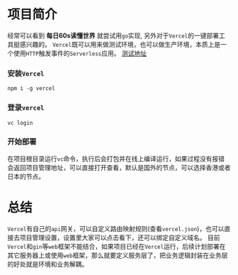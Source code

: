 # 项目简介
经常可以看到 **每日60s读懂世界** 就尝试用`go`实现, 另外对于`Vercel`的一键部署工具挺感兴趣的。
`Vercel`既可以用来做测试环境，也可以做生产环境，本质上是一个使用`HTTP`触发事件的`Serverless`应用。
[测试地址](https://news-codecodify.vercel.app/)

### 安装`Vercel `
```shell
npm i -g vercel
```

### 登录`vercel`
```shell
vc login
```

### 开始部署
在项目根目录运行`vc`命令，执行后会打包并在线上编译运行，如果过程没有报错会返回项目管理地址，可以直接打开查看，默认是国外的节点，可以选择香港或者日本的节点。

# 总结
`Vercel`有自己的`api`网关，可以自定义路由映射规则(查看`vercel.json`)，也可以直接去项目管理设置，设置里大家可以点击看下，还可以绑定自定义域名。
目前`Vercel`和`gin`等`web`框架不能结合，如果项目已经在`Vercel`运行，后续计划部署在其它服务器上或使用`web`框架，那么就要定义服务层了，把业务逻辑封装在业务层的好处就是环境和业务解耦。
